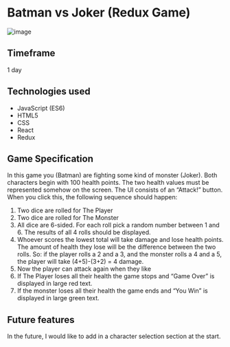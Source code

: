 # Batman vs Joker (Redux Game)

![image](https://user-images.githubusercontent.com/47919053/72225307-08518b00-357c-11ea-9be3-4826a1ed687d.png)

## Timeframe
1 day

## Technologies used

* JavaScript (ES6)
* HTML5
* CSS
* React
* Redux

## Game Specification
In this game you (Batman) are fighting some kind of monster (Joker). Both characters begin with 100
health points. The two health values must be represented somehow on the screen.
The UI consists of an “Attack!” button. When you click this, the following sequence should happen:
1. Two dice are rolled for The Player
2. Two dice are rolled for The Monster
3. All dice are 6-sided. For each roll pick a random number between 1 and 6. The results of all 4 rolls should
be displayed.
4. Whoever scores the lowest total will take damage and lose health points. The amount of health they
lose will be the difference between the two rolls. So: if the player rolls a 2 and a 3, and the monster rolls
a 4 and a 5, the player will take (4+5)-(3+2) = 4 damage.
4. Now the player can attack again when they like
5. If The Player loses all their health the game stops and “Game Over” is displayed in large red text.
6. If the monster loses all their health the game ends and “You Win” is displayed in large green text.

## Future features

In the future, I would like to add in a character selection section at the start. 
